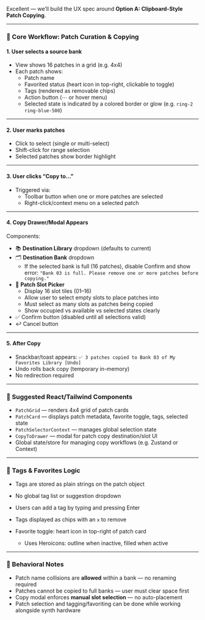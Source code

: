 Excellent — we’ll build the UX spec around **Option A: Clipboard-Style Patch Copying**.

---

### 🧭 Core Workflow: Patch Curation & Copying

#### 1. **User selects a source bank**

- View shows 16 patches in a grid (e.g. 4x4)
- Each patch shows:
  - Patch name
  - Favorited status (heart icon in top-right, clickable to toggle)
  - Tags (rendered as removable chips)
  - Action button (⋯ or hover menu)
  - Selected state is indicated by a colored border or glow (e.g. `ring-2 ring-blue-500`)

---

#### 2. **User marks patches**

- Click to select (single or multi-select)
- Shift-click for range selection
- Selected patches show border highlight

---

#### 3. **User clicks “Copy to…”**

- Triggered via:
  - Toolbar button when one or more patches are selected
  - Right-click/context menu on a selected patch

---

#### 4. **Copy Drawer/Modal Appears**

Components:

- 📚 **Destination Library** dropdown (defaults to current)
- 🗂️ **Destination Bank** dropdown
  - If the selected bank is full (16 patches), disable Confirm and show error: `"Bank 03 is full. Please remove one or more patches before copying."`
- 🔢 **Patch Slot Picker**
  - Display 16 slot tiles (01–16)
  - Allow user to select empty slots to place patches into
  - Must select as many slots as patches being copied
  - Show occupied vs available vs selected states clearly
- ✅ Confirm button (disabled until all selections valid)
- ↩️ Cancel button

---

#### 5. **After Copy**

- Snackbar/toast appears: `✅ 3 patches copied to Bank 03 of My Favorites Library [Undo]`
- Undo rolls back copy (temporary in-memory)
- No redirection required

---

### 🧱 Suggested React/Tailwind Components

- `PatchGrid` — renders 4x4 grid of patch cards
- `PatchCard` — displays patch metadata, favorite toggle, tags, selected state
- `PatchSelectorContext` — manages global selection state
- `CopyToDrawer` — modal for patch copy destination/slot UI
- Global state/store for managing copy workflows (e.g. Zustand or Context)

---

### 🧩 Tags & Favorites Logic

- Tags are stored as plain strings on the patch object
- No global tag list or suggestion dropdown
- Users can add a tag by typing and pressing Enter
- Tags displayed as chips with an `x` to remove

- Favorite toggle: heart icon in top-right of patch card
  - Uses Heroicons: outline when inactive, filled when active

---

### 🧠 Behavioral Notes

- Patch name collisions are **allowed** within a bank — no renaming required
- Patches cannot be copied to full banks — user must clear space first
- Copy modal enforces **manual slot selection** — no auto-placement
- Patch selection and tagging/favoriting can be done while working alongside synth hardware